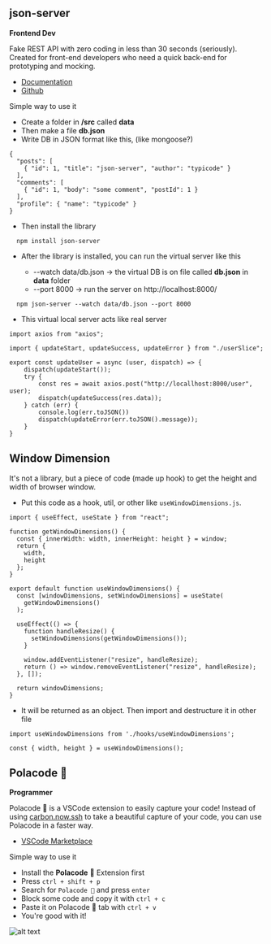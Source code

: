 
## json-server 
**Frontend Dev**

Fake REST API with zero coding in less than 30 seconds (seriously).
Created for front-end developers who need a quick back-end for prototyping and mocking.

- [Documentation](https://www.npmjs.com/package/json-server) 
- [Github](https://github.com/typicode/json-server)

Simple way to use it
- Create a folder in **/src** called **data**
- Then make a file **db.json** 
- Write DB in JSON format like this, (like mongoose?)
```
{
  "posts": [
    { "id": 1, "title": "json-server", "author": "typicode" }
  ],
  "comments": [
    { "id": 1, "body": "some comment", "postId": 1 }
  ],
  "profile": { "name": "typicode" }
}
```
- Then install the library
```
  npm install json-server
```
- After the library is installed, you can run the virtual server like this
  
  - --watch data/db.json -> the virtual DB is on file called **db.json** in **data** folder
  - --port 8000 -> run the server on http://localhost:8000/
```
  npm json-server --watch data/db.json --port 8000
```
- This virtual local server acts like real server
```
import axios from "axios";

import { updateStart, updateSuccess, updateError } from "./userSlice";

export const updateUser = async (user, dispatch) => {
    dispatch(updateStart());
    try {
        const res = await axios.post("http://locallhost:8000/user", user);
        dispatch(updateSuccess(res.data));
    } catch (err) {
        console.log(err.toJSON())
        dispatch(updateError(err.toJSON().message));
    }
}
```

## Window Dimension 
It's not a library, but a piece of code (made up hook) to get the height and width of browser window.

- Put this code as a hook, util, or other like `useWindowDimensions.js`.
```
import { useEffect, useState } from "react";

function getWindowDimensions() {
  const { innerWidth: width, innerHeight: height } = window;
  return {
    width,
    height
  };
}

export default function useWindowDimensions() {
  const [windowDimensions, setWindowDimensions] = useState(
    getWindowDimensions()
  );

  useEffect(() => {
    function handleResize() {
      setWindowDimensions(getWindowDimensions());
    }

    window.addEventListener("resize", handleResize);
    return () => window.removeEventListener("resize", handleResize);
  }, []);

  return windowDimensions;
}
```

- It will be returned as an object. Then import and destructure it in other file 
```
import useWindowDimensions from './hooks/useWindowDimensions';

const { width, height } = useWindowDimensions();

```

## Polacode 📸
**Programmer**

Polacode 📸 is a VSCode extension to easily capture your code! Instead of using [carbon.now.ssh](https://carbon.now.sh/) to take a beautiful capture of your code, you can use Polacode in a faster way. 
- [VSCode Marketplace](https://marketplace.visualstudio.com/items?itemName=pnp.polacode)


Simple way to use it
- Install the **Polacode** 📸 Extension first 
- Press `ctrl + shift + p`
- Search for `Polacode 📸` and press `enter`
- Block some code and copy it with `ctrl + c`
- Paste it on Polacode 📸 tab with `ctrl + v`
- You're good with it!

![alt text](https://media.discordapp.net/attachments/1021751620331126865/1031106322323734548/code_example.png?width=778&height=415)


